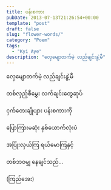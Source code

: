 ```yaml
---
title: ပန်းစကား
pubDate: 2013-07-13T21:26:54+00:00
template: "post"
draft: false
slug: "flower-words/"
category: "Poem"
tags:
  - "Kyi Aye"
description: "လှေမျောတက်မဲ့ လည်ချင်းနွဲ့မီ"
---
```


လှေမျောတက်မဲ့ လည်ချင်းနွဲ့မီ

တစ်လှည့်စီမွှေး လက်ချင်းတွေဆုပ်

ငှက်တေးချိုပျား ပန်းစကားကို

ပြောကြားမဆုံး နှစ်ယောက်လုံးပဲ

အပြုံးလှယ်ကြ ရယ်မောကြနှင့်

တစ်ဘဝမျှ နေချင်သည်&#8230;

(ကြည်အေး)
